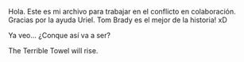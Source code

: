 Hola. Este es mi archivo para trabajar en el conflicto en colaboración. Gracias por la ayuda Uriel.
Tom Brady es el mejor de la historia! xD

Ya veo... ¿Conque así va a ser?

The Terrible Towel will rise.
